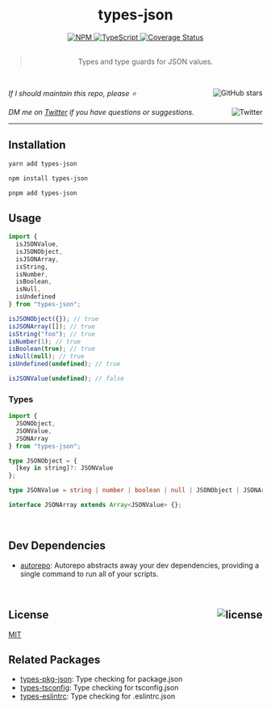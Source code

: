 <!--BEGIN HEADER-->
<div id="top" align="center">
  <h1>types-json</h1>
  <a href="https://npmjs.com/package/types-json">
    <img alt="NPM" src="https://img.shields.io/npm/v/types-json.svg">
  </a>
  <a href="https://github.com/bconnorwhite/types-json">
    <img alt="TypeScript" src="https://img.shields.io/github/languages/top/bconnorwhite/types-json.svg">
  </a>
  <a href="https://coveralls.io/github/bconnorwhite/types-json?branch=master">
    <img alt="Coverage Status" src="https://img.shields.io/coveralls/github/bconnorwhite/types-json.svg?branch=master">
  </a>
</div>

<br />

<blockquote align="center">Types and type guards for JSON values.</blockquote>

<br />

_If I should maintain this repo, please ⭐️_
<a href="https://github.com/bconnorwhite/types-json">
  <img align="right" alt="GitHub stars" src="https://img.shields.io/github/stars/bconnorwhite/types-json?label=%E2%AD%90%EF%B8%8F&style=social">
</a>

_DM me on [Twitter](https://twitter.com/bconnorwhite) if you have questions or suggestions._
<a href="https://twitter.com/bconnorwhite">
  <img align="right" alt="Twitter" src="https://img.shields.io/twitter/url?label=%40bconnorwhite&style=social&url=https%3A%2F%2Ftwitter.com%2Fbconnorwhite">
</a>

---
<!--END HEADER-->

## Installation

```sh
yarn add types-json
```

```sh
npm install types-json
```

```sh
pnpm add types-json
```

## Usage

```ts
import {
  isJSONValue,
  isJSONObject,
  isJSONArray,
  isString,
  isNumber,
  isBoolean,
  isNull,
  isUndefined
} from "types-json";

isJSONObject({}); // true
isJSONArray([]); // true
isString("foo"); // true
isNumber(1); // true
isBoolean(true); // true
isNull(null); // true
isUndefined(undefined); // true

isJSONValue(undefined); // false
```

### Types
```ts
import {
  JSONObject,
  JSONValue,
  JSONArray
} from "types-json";

type JSONObject = {
  [key in string]?: JSONValue
};

type JSONValue = string | number | boolean | null | JSONObject | JSONArray;

interface JSONArray extends Array<JSONValue> {};
```

<!--BEGIN FOOTER-->

<br />

<h2>Dev Dependencies</h2>

- [autorepo](https://www.npmjs.com/package/autorepo): Autorepo abstracts away your dev dependencies, providing a single command to run all of your scripts.

<br />

<h2 id="license">License <a href="https://opensource.org/licenses/MIT"><img align="right" alt="license" src="https://img.shields.io/npm/l/types-json.svg"></a></h2>

[MIT](https://opensource.org/licenses/MIT)
<!--END FOOTER-->

## Related Packages

- [types-pkg-json](https://www.npmjs.com/package/types-pkg-json): Type checking for package.json
- [types-tsconfig](https://www.npmjs.com/package/types-tsconfig): Type checking for tsconfig.json
- [types-eslintrc](https://www.npmjs.com/package/types-eslintrc): Type checking for .eslintrc.json
